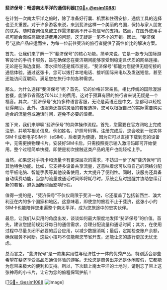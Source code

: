 **斐济保号：畅游南太平洋的通信利器[[TG💪+ @esim1088](https://t.me/s/esim1088)]**

在计划一次南太平洋之旅时，除了准备好行囊、机票和住宿安排，通信工具的选择也至关重要。对于许多游客来说，来到斐济这样一个美丽的岛国，保持与家人朋友的联系、随时查询信息或工作需求都离不开手机信号的支持。然而，在国外使用手机可能会面临高额漫游费用的问题，这无疑是一笔不小的开销。因此，“斐济保号”这款产品应运而生，为每一位前往斐济的旅行者提供了高性价比的解决方案。

首先，让我们来了解一下“斐济保号”的核心功能。简单来说，它是一款专为国际游客设计的手机卡服务，旨在确保您在斐济期间能够享受到稳定且优质的网络连接。无论是在海边度假、潜水探险还是城市游览，“斐济保号”都能为您提供无缝衔接的通信体验。通过这张卡，您可以拨打本地电话、接听国际来电以及发送短信，甚至还能访问互联网，满足您在旅行中的各种需求。

那么，为什么选择“斐济保号”呢？首先，它的价格非常亲民，相比传统的国际漫游套餐，能够节省高达70%以上的费用。这对于预算有限的旅行者来说无疑是一个福音。其次，“斐济保号”支持多种语言客服，无论是英语还是中文，您都可以轻松获得帮助。此外，该服务还提供灵活的套餐选择，您可以根据自己的实际需要购买适合的流量包或通话时间，避免不必要的浪费。

接下来，我们来聊聊“斐济保号”的具体操作流程。首先，您需要在官方网站上完成注册，并填写相关信息，例如姓名、护照号码等。注册完成后，您会收到一张实体SIM卡或者电子SIM卡（eSIM），后者更为便捷，因为它可以直接下载到您的设备中，无需更换物理卡片。安装好SIM卡后，只需按照提示输入激活码即可开始使用。整个过程简单快捷，即使是初次接触这类产品的用户也能轻松上手。

当然，如果您对手机卡和流量卡有更深层次的需求，不妨进一步了解“斐济保号”的其他特色功能。比如，它支持多设备共享流量，这意味着您可以将自己的网络分配给平板电脑、智能手表等其他设备使用，大大提升了便利性。同时，该服务还具备自动续费功能，当您的流量或通话时间即将耗尽时，系统会及时提醒并协助您续订新的套餐，避免因断网而影响行程。

值得一提的是，“斐济保号”不仅仅局限于斐济一地，它还覆盖了包括新西兰、澳大利亚在内的多个国家和地区。这意味着，即使您的旅程不止于斐济，这张小小的SIM卡也能陪伴您走遍整个南太平洋，成为您旅途中的忠实伙伴。

最后，让我们从实用的角度出发，谈谈如何最大限度地发挥“斐济保号”的价值。首先，建议您提前规划好每日的通信需求，合理分配流量和通话时间；其次，在使用过程中尽量关闭不必要的后台应用，以减少数据消耗；最后，定期检查账户余额，确保服务不间断。这些小技巧不仅能帮您节省开支，还能让您的旅行更加无忧无虑。

总而言之，“斐济保号”是一款集实用性与经济性于一体的优秀产品，特别适合那些希望在斐济享受高品质通信体验的游客。无论您是商务出差还是休闲度假，它都能为您带来极大的便利和支持。所以，下次踏上南太平洋的土地时，请别忘了带上这张神奇的小卡片，让它为您的旅程保驾护航！

[[TG💪+ @esim1088](https://t.me/s/esim1088) ![Image](https://i.postimg.cc/4NQfJmqS/Snipaste-2025-05-13-00-14-12.png)]